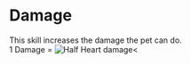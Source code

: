 # Damage

This skill increases the damage the pet can do.<br>
1 Damage = ![Half Heart](/wiki/images/half_heart.png) damage<

